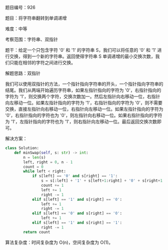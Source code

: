 题目编号：926

题目：将字符串翻转到单调递增

难度：中等

考察范围：字符串、双指针

题干：给定一个只包含字符 '0' 和 '1' 的字符串 S，我们可以将任意的 '0' 和 '1' 进行交换，得到一个新的字符串。返回使得字符串 S 单调递增的最小交换次数，我们只能在相邻的字符之间进行交换。

解题思路：双指针

我们可以使用双指针的方法，一个指针指向字符串的开头，一个指针指向字符串的结尾。我们从两端开始遍历字符串，如果左指针指向的字符为 '0'，右指针指向的字符为 '1'，则交换两个字符，交换次数加一。然后左指针向右移动一位，右指针向左移动一位。如果左指针指向的字符为 '1'，右指针指向的字符为 '0'，则不需要交换，直接左指针向右移动一位，右指针向左移动一位。如果左指针指向的字符为 '0'，右指针指向的字符也为 '0'，则左指针向右移动一位。如果右指针指向的字符为 '1'，左指针指向的字符也为 '1'，则右指针向左移动一位。最后返回交换次数即可。

解决方案：

```python
class Solution:
    def minSwap(self, s: str) -> int:
        n = len(s)
        left, right = 0, n - 1
        count = 0
        while left < right:
            if s[left] == '0' and s[right] == '1':
                s = s[:left] + '1' + s[left+1:right] + '0' + s[right+1:]
                count += 1
                left += 1
                right -= 1
            elif s[left] == '1' and s[right] == '0':
                left += 1
                right -= 1
            elif s[left] == '0' and s[right] == '0':
                left += 1
            elif s[left] == '1' and s[right] == '1':
                right -= 1
        return count
```

算法复杂度：时间复杂度为 O(n)，空间复杂度为 O(1)。